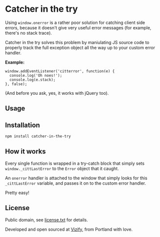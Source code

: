 # Catcher in the try

Using `window.onerror` is a rather poor solution for catching client side errors,
because it doesn't give very useful error messages (for example, there's no stack trace).

Catcher in the try solves this problem by maniulating JS source code to properly
track the full exception object all the way up to your custom error handler.

**Example:**
```
window.addEventListener('citterror', function(e) {
  console.log('Oh noes!');
  console.log(e.stack);
}, false);
```

(And before you ask, yes, it works with jQuery too).

## Usage



## Installation

```bash
npm install catcher-in-the-try
```

## How it works

Every single function is wrapped in a try-catch block that
simply sets `window._cittLastError` to the `Error` object
that it caught.

An `onerror` handler is attached to the window that simply
looks for this `_cittLastError` variable, and passes it
on to the custom error handler.

Pretty easy!

## License

Public domain, see [license.txt](license.txt) for details.

Developed and open sourced at [Vizify](https://www.vizify.com), from
Portland with love.
